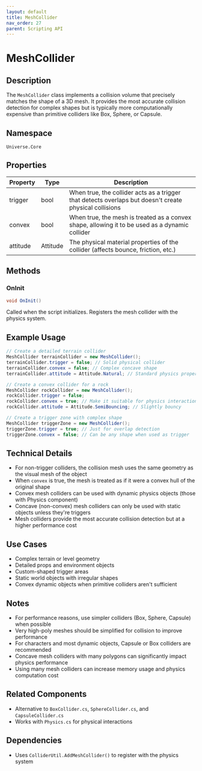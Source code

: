 ```yaml
---
layout: default
title: MeshCollider
nav_order: 27
parent: Scripting API
---
```

# MeshCollider

## Description
The `MeshCollider` class implements a collision volume that precisely matches the shape of a 3D mesh. It provides the most accurate collision detection for complex shapes but is typically more computationally expensive than primitive colliders like Box, Sphere, or Capsule.

## Namespace
`Universe.Core`

## Properties

| Property | Type     | Description                                                                                            |
|----------|----------|--------------------------------------------------------------------------------------------------------|
| trigger  | bool     | When true, the collider acts as a trigger that detects overlaps but doesn't create physical collisions |
| convex   | bool     | When true, the mesh is treated as a convex shape, allowing it to be used as a dynamic collider         |
| attitude | Attitude | The physical material properties of the collider (affects bounce, friction, etc.)                      |

## Methods

### OnInit
```csharp
void OnInit()
```
Called when the script initializes. Registers the mesh collider with the physics system.

## Example Usage
```csharp
// Create a detailed terrain collider
MeshCollider terrainCollider = new MeshCollider();
terrainCollider.trigger = false; // Solid physical collider
terrainCollider.convex = false; // Complex concave shape
terrainCollider.attitude = Attitude.Natural; // Standard physics properties

// Create a convex collider for a rock
MeshCollider rockCollider = new MeshCollider();
rockCollider.trigger = false;
rockCollider.convex = true; // Make it suitable for physics interactions
rockCollider.attitude = Attitude.SemiBouncing; // Slightly bouncy

// Create a trigger zone with complex shape
MeshCollider triggerZone = new MeshCollider();
triggerZone.trigger = true; // Just for overlap detection
triggerZone.convex = false; // Can be any shape when used as trigger
```

## Technical Details
- For non-trigger colliders, the collision mesh uses the same geometry as the visual mesh of the object
- When `convex` is true, the mesh is treated as if it were a convex hull of the original shape
- Convex mesh colliders can be used with dynamic physics objects (those with Physics component)
- Concave (non-convex) mesh colliders can only be used with static objects unless they're triggers
- Mesh colliders provide the most accurate collision detection but at a higher performance cost

## Use Cases
- Complex terrain or level geometry
- Detailed props and environment objects
- Custom-shaped trigger areas
- Static world objects with irregular shapes
- Convex dynamic objects when primitive colliders aren't sufficient

## Notes
- For performance reasons, use simpler colliders (Box, Sphere, Capsule) when possible
- Very high-poly meshes should be simplified for collision to improve performance
- For characters and most dynamic objects, Capsule or Box colliders are recommended
- Concave mesh colliders with many polygons can significantly impact physics performance
- Using many mesh colliders can increase memory usage and physics computation cost

## Related Components
- Alternative to `BoxCollider.cs`, `SphereCollider.cs`, and `CapsuleCollider.cs`
- Works with `Physics.cs` for physical interactions

## Dependencies
- Uses `ColliderUtil.AddMeshCollider()` to register with the physics system
